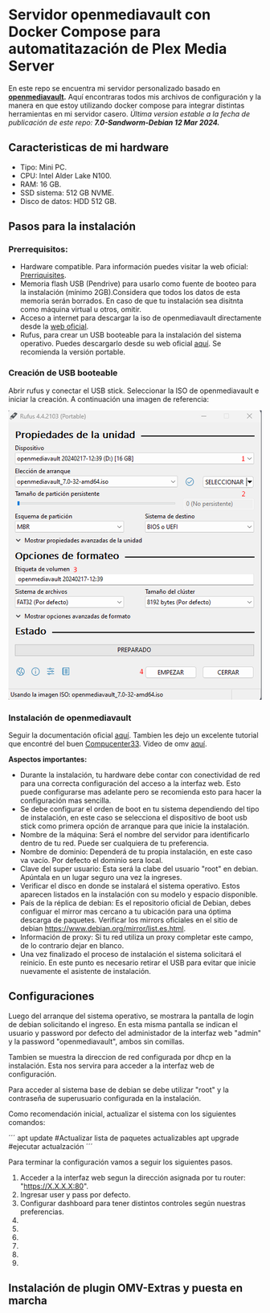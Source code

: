 ﻿# Servidor openmediavault con Docker Compose para automatitazación de Plex Media Server

 En este repo se encuentra mi servidor personalizado basado en **[openmediavault](https://www.openmediavault.org/).**
 Aquí encontraras todos mis archivos de configuración y la manera en que estoy utilizando docker compose para integrar distintas herramientas en mi servidor casero.
 *Última version estable a la fecha de publicación de este repo: **7.0-Sandworm-Debian 12 Mar 2024.***
  
 ## Caracteristicas de mi hardware

- Tipo: Mini PC.
- CPU: Intel Alder Lake N100.
- RAM: 16 GB.
- SSD sistema: 512 GB NVME.
- Disco de datos: HDD 512 GB.

## Pasos para la instalación

### Prerrequisitos:

- Hardware compatible. Para información puedes visitar la web oficial: [Prerriquisites](https://docs.openmediavault.org/en/stable/prerequisites.html).
- Memoria flash USB (Pendrive) para usarlo como fuente de booteo para la instalación (mínimo 2GB).Considera que todos los datos de esta memoria serán borrados. En caso de que tu instalación sea disitnta como máquina virtual u otros, omitir.
- Acceso a internet para descargar la iso de openmediavault directamente desde la [web oficial](https://www.openmediavault.org/?page_id=77).
- Rufus, para crear un USB booteable para la instalación del sistema operativo. Puedes descargarlo desde su web oficial [aquí](https://rufus.ie/es/). Se recomienda la versión portable.

### Creación de USB booteable

Abrir rufus y conectar el USB stick. Seleccionar la ISO de openmediavault e iniciar la creación. A continuación una imagen de referencia: 

![rufus config](https://github.com/Alfred-027/OMV-Server/blob/master/assets/Rufus-OMV.png)

### Instalación de openmediavault

Seguir la documentación oficial [aquí](https://docs.openmediavault.org/en/stable/installation/index.html). Tambien les dejo un excelente tutorial que encontré del buen [Compucenter33](https://www.youtube.com/@compucenter33). Video de omv [aquí](https://www.youtube.com/watch?v=vySCnJ8TyCw).

**Aspectos importantes:**

- Durante la instalación, tu hardware debe contar con conectividad de red para una correcta configuración del acceso a la interfaz web. Esto puede configurarse mas adelante pero se recomienda esto para hacer la configuración mas sencilla. 
- Se debe configurar el orden de boot en tu sistema dependiendo del tipo de instalación, en este caso se selecciona el dispositivo de boot usb stick como primera opción de arranque para que inicie la instalación.
- Nombre de la máquina: Será el nombre del servidor para identificarlo dentro de tu red. Puede ser cualquiera de tu preferencia. 
- Nombre de dominio: Dependerá de tu propia instalación, en este caso va vacío. Por defecto el dominio sera local.
- Clave del super usuario: Esta será la clabe del usuario "root" en debian. Apúntala en un lugar seguro una vez la ingreses.
- Verificar el disco en donde se instalará el sistema operativo. Estos aparecen listados en la instalación con su modelo y espacio disponible.
- País de la réplica de debian: Es el repositorio oficial de Debian, debes configuar el mirror mas cercano a tu ubicación para una óptima descarga de paquetes. Verificar los mirrors oficiales en el sitio de debian https://www.debian.org/mirror/list.es.html.
- Información de proxy: Si tu red utiliza un proxy completar este campo, de lo contrario dejar en blanco.
- Una vez finalizado el proceso de instalación el sistema solicitará el reinicio. En este punto es necesario retirar el USB para evitar que inicie nuevamente el asistente de instalación.
 
## Configuraciones

Luego del arranque del sistema operativo, se mostrara la pantalla de login de debian solicitando el ingreso. En esta misma pantalla se indican el usuario y password por defecto del administador de la interfaz web "admin" y la password "openmediavault", ambos sin comillas. 

Tambien se muestra la direccion de red configurada por dhcp en la instalación. Esta nos servira para acceder a la interfaz web de configuración.

Para acceder al sistema base de debian se debe utilizar "root" y la contraseña de superusuario configurada en la instalación.

Como recomendación inicial, actualizar el sistema con los siguientes comandos: 

´´´
apt update #Actualizar lista de paquetes actualizables
apt upgrade #ejecutar actualzación
´´´


Para terminar la configuración vamos a seguir los siguientes pasos.

1. Acceder a la interfaz web segun la dirección asignada por tu router: "https://X.X.X.X:80".
2. Ingresar user y pass por defecto.
3. Configurar dashboard para tener distintos controles según nuestras preferencias. 
4. 
5. 
6. 
7. 
8. 
9. 

## Instalación de plugin OMV-Extras y puesta en marcha


